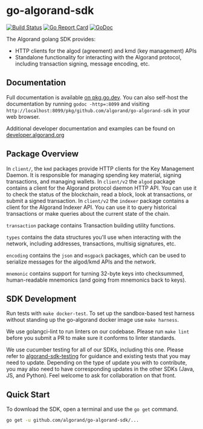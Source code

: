 # go-algorand-sdk

[![Build Status](https://travis-ci.com/algorand/go-algorand-sdk.svg?branch=master)](https://travis-ci.com/algorand/go-algorand-sdk)
[![Go Report Card](https://goreportcard.com/badge/github.com/algorand/go-algorand-sdk)](https://goreportcard.com/report/github.com/algorand/go-algorand-sdk)
[![GoDoc](https://godoc.org/github.com/algorand/go-algorand-sdk?status.svg)](https://godoc.org/github.com/algorand/go-algorand-sdk)

The Algorand golang SDK provides:

- HTTP clients for the algod (agreement) and kmd (key management) APIs
- Standalone functionality for interacting with the Algorand protocol, including transaction signing, message encoding, etc.

## Documentation

Full documentation is available [on pkg.go.dev](https://pkg.go.dev/github.com/algorand/go-algorand-sdk/v2). You can also self-host the documentation by running `godoc -http=:8099` and visiting `http://localhost:8099/pkg/github.com/algorand/go-algorand-sdk` in your web browser.

Additional developer documentation and examples can be found on [developer.algorand.org](https://developer.algorand.org/docs/sdks/go/)

## Package Overview

In `client/`, the `kmd` packages provide HTTP clients for the Key Management Daemon. It is responsible for managing spending key material, signing transactions, and managing wallets.
In `client/v2` the `algod` package contains a client for the Algorand protocol daemon HTTP API. You can use it to check the status of the blockchain, read a block, look at transactions, or submit a signed transaction.
In `client/v2` the `indexer` package contains a client for the Algorand Indexer API. You can use it to query historical transactions or make queries about the current state of the chain.

`transaction` package contains Transaction building utility functions.

`types` contains the data structures you'll use when interacting with the network, including addresses, transactions, multisig signatures, etc. 

`encoding` contains the `json` and `msgpack` packages, which can be used to serialize messages for the algod/kmd APIs and the network.

`mnemonic` contains support for turning 32-byte keys into checksummed, human-readable mnemonics (and going from mnemonics back to keys).

## SDK Development

Run tests with `make docker-test`. To set up the sandbox-based test harness without standing up the go-algorand docker image use `make harness`.

We use golangci-lint to run linters on our codebase. Please run `make lint` before you submit a PR to make sure it conforms to linter standards.

We use cucumber testing for all of our SDKs, including this one. Please refer to [algorand-sdk-testing](https://github.com/algorand/algorand-sdk-testing#readme) for guidance and existing tests that you may need to update. Depending on the type of update you with to contribute, you may also need to have corresponding updates in the other SDKs (Java, JS, and Python). Feel welcome to ask for collaboration on that front. 

## Quick Start

To download the SDK, open a terminal and use the `go get` command.

```sh
go get -u github.com/algorand/go-algorand-sdk/...
```
